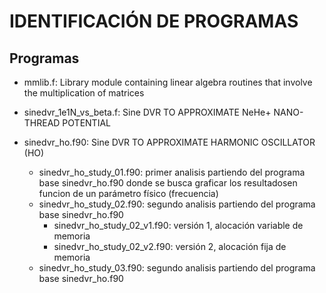 # IDENTIFICACIÓN DE PROGRAMAS

## Programas
* mmlib.f: Library module containing linear algebra routines that involve the multiplication of matrices

* sinedvr_1e1N_vs_beta.f: Sine DVR TO APPROXIMATE NeHe+ NANO-THREAD POTENTIAL 

* sinedvr_ho.f90: Sine DVR TO APPROXIMATE HARMONIC OSCILLATOR (HO)
  * sinedvr_ho_study_01.f90: primer analisis partiendo del programa base sinedvr_ho.f90 donde se busca graficar los resultadosen funcion de un parámetro físico (frecuencia)
  * sinedvr_ho_study_02.f90: segundo analisis partiendo del programa base sinedvr_ho.f90
    * sinedvr_ho_study_02_v1.f90: versión 1, alocación variable de memoria
    * sinedvr_ho_study_02_v2.f90: versión 2, alocación fija de memoria
  * sinedvr_ho_study_03.f90: segundo analisis partiendo del programa base sinedvr_ho.f90
